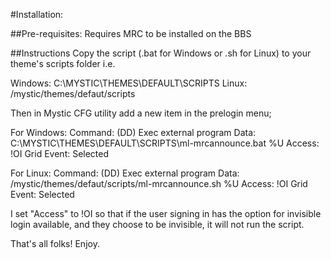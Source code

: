 #Installation:

##Pre-requisites:
Requires MRC to be installed on the BBS

##Instructions
Copy the script (.bat for Windows or .sh for Linux) to your theme's scripts folder i.e.

Windows: C:\MYSTIC\THEMES\DEFAULT\SCRIPTS 
  Linux: /mystic/themes/defaut/scripts

Then in Mystic CFG utility add a new item in the prelogin menu;

For Windows:
   Command: (DD) Exec external program
      Data: C:\MYSTIC\THEMES\DEFAULT\SCRIPTS\ml-mrcannounce.bat %U
    Access: !OI
Grid Event: Selected

For Linux:
   Command: (DD) Exec external program
      Data: /mystic/themes/defaut/scripts/ml-mrcannounce.sh %U
    Access: !OI
Grid Event: Selected


I set "Access" to !OI so that if the user signing in has the option for invisible
login available, and they choose to be invisible, it will not run the script.


That's all folks! Enjoy.
